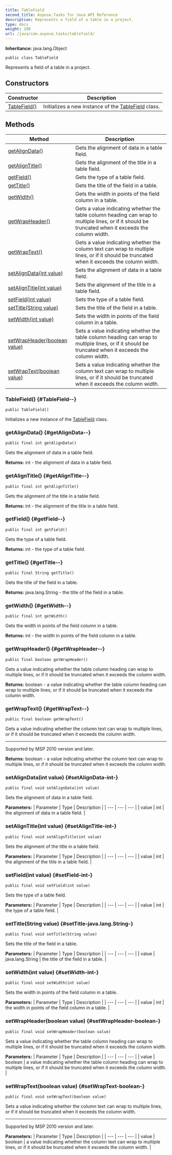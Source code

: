 ```yaml
---
title: TableField
second_title: Aspose.Tasks for Java API Reference
description: Represents a field of a table in a project.
type: docs
weight: 280
url: /java/com.aspose.tasks/tablefield/
---
```


**Inheritance:**
java.lang.Object
```
public class TableField
```

Represents a field of a table in a project.
## Constructors

| Constructor | Description |
| --- | --- |
| [TableField()](#TableField--) | Initializes a new instance of the [TableField](../../com.aspose.tasks/tablefield) class. |
## Methods

| Method | Description |
| --- | --- |
| [getAlignData()](#getAlignData--) | Gets the alignment of data in a table field. |
| [getAlignTitle()](#getAlignTitle--) | Gets the alignment of the title in a table field. |
| [getField()](#getField--) | Gets the type of a table field. |
| [getTitle()](#getTitle--) | Gets the title of the field in a table. |
| [getWidth()](#getWidth--) | Gets the width in points of the field column in a table. |
| [getWrapHeader()](#getWrapHeader--) | Gets a value indicating whether the table column heading can wrap to multiple lines, or if it should be truncated when it exceeds the column width. |
| [getWrapText()](#getWrapText--) | Gets a value indicating whether the column text can wrap to multiple lines, or if it should be truncated when it exceeds the column width. |
| [setAlignData(int value)](#setAlignData-int-) | Sets the alignment of data in a table field. |
| [setAlignTitle(int value)](#setAlignTitle-int-) | Sets the alignment of the title in a table field. |
| [setField(int value)](#setField-int-) | Sets the type of a table field. |
| [setTitle(String value)](#setTitle-java.lang.String-) | Sets the title of the field in a table. |
| [setWidth(int value)](#setWidth-int-) | Sets the width in points of the field column in a table. |
| [setWrapHeader(boolean value)](#setWrapHeader-boolean-) | Sets a value indicating whether the table column heading can wrap to multiple lines, or if it should be truncated when it exceeds the column width. |
| [setWrapText(boolean value)](#setWrapText-boolean-) | Sets a value indicating whether the column text can wrap to multiple lines, or if it should be truncated when it exceeds the column width. |
### TableField() {#TableField--}
```
public TableField()
```


Initializes a new instance of the [TableField](../../com.aspose.tasks/tablefield) class.

### getAlignData() {#getAlignData--}
```
public final int getAlignData()
```


Gets the alignment of data in a table field.

**Returns:**
int - the alignment of data in a table field.
### getAlignTitle() {#getAlignTitle--}
```
public final int getAlignTitle()
```


Gets the alignment of the title in a table field.

**Returns:**
int - the alignment of the title in a table field.
### getField() {#getField--}
```
public final int getField()
```


Gets the type of a table field.

**Returns:**
int - the type of a table field.
### getTitle() {#getTitle--}
```
public final String getTitle()
```


Gets the title of the field in a table.

**Returns:**
java.lang.String - the title of the field in a table.
### getWidth() {#getWidth--}
```
public final int getWidth()
```


Gets the width in points of the field column in a table.

**Returns:**
int - the width in points of the field column in a table.
### getWrapHeader() {#getWrapHeader--}
```
public final boolean getWrapHeader()
```


Gets a value indicating whether the table column heading can wrap to multiple lines, or if it should be truncated when it exceeds the column width.

**Returns:**
boolean - a value indicating whether the table column heading can wrap to multiple lines, or if it should be truncated when it exceeds the column width.
### getWrapText() {#getWrapText--}
```
public final boolean getWrapText()
```


Gets a value indicating whether the column text can wrap to multiple lines, or if it should be truncated when it exceeds the column width.

--------------------

Supported by MSP 2010 version and later.

**Returns:**
boolean - a value indicating whether the column text can wrap to multiple lines, or if it should be truncated when it exceeds the column width.
### setAlignData(int value) {#setAlignData-int-}
```
public final void setAlignData(int value)
```


Sets the alignment of data in a table field.

**Parameters:**
| Parameter | Type | Description |
| --- | --- | --- |
| value | int | the alignment of data in a table field. |

### setAlignTitle(int value) {#setAlignTitle-int-}
```
public final void setAlignTitle(int value)
```


Sets the alignment of the title in a table field.

**Parameters:**
| Parameter | Type | Description |
| --- | --- | --- |
| value | int | the alignment of the title in a table field. |

### setField(int value) {#setField-int-}
```
public final void setField(int value)
```


Sets the type of a table field.

**Parameters:**
| Parameter | Type | Description |
| --- | --- | --- |
| value | int | the type of a table field. |

### setTitle(String value) {#setTitle-java.lang.String-}
```
public final void setTitle(String value)
```


Sets the title of the field in a table.

**Parameters:**
| Parameter | Type | Description |
| --- | --- | --- |
| value | java.lang.String | the title of the field in a table. |

### setWidth(int value) {#setWidth-int-}
```
public final void setWidth(int value)
```


Sets the width in points of the field column in a table.

**Parameters:**
| Parameter | Type | Description |
| --- | --- | --- |
| value | int | the width in points of the field column in a table. |

### setWrapHeader(boolean value) {#setWrapHeader-boolean-}
```
public final void setWrapHeader(boolean value)
```


Sets a value indicating whether the table column heading can wrap to multiple lines, or if it should be truncated when it exceeds the column width.

**Parameters:**
| Parameter | Type | Description |
| --- | --- | --- |
| value | boolean | a value indicating whether the table column heading can wrap to multiple lines, or if it should be truncated when it exceeds the column width. |

### setWrapText(boolean value) {#setWrapText-boolean-}
```
public final void setWrapText(boolean value)
```


Sets a value indicating whether the column text can wrap to multiple lines, or if it should be truncated when it exceeds the column width.

--------------------

Supported by MSP 2010 version and later.

**Parameters:**
| Parameter | Type | Description |
| --- | --- | --- |
| value | boolean | a value indicating whether the column text can wrap to multiple lines, or if it should be truncated when it exceeds the column width. |

